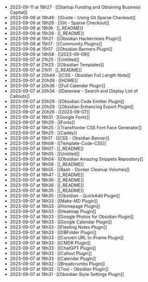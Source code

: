 - 2023-09-11 at 18h27 · [[Startup Funding and Obtaining Business Capital]]
- 2023-09-09 at 19h46 · [[Guide - Using Git Sparse Checkout]]
- 2023-09-09 at 19h26 · [[Git - Sparse Checkout]]
- 2023-09-09 at 19h16 · [[_README]]
- 2023-09-09 at 15h26 · [[_README]]
- 2023-09-09 at 15h21 · [[Obsidian Hackernews Plugin]]
- 2023-09-09 at 15h17 · [[Community Plugins]]
- 2023-09-09 at 15h17 · [[Obsidian Banners Plugin]]
- 2023-09-09 at 14h58 · [[2023-09-09]]
- 2023-09-07 at 21h25 · [[Untitled]]
- 2023-09-07 at 21h23 · [[Obsidian Templates]]
- 2023-09-07 at 21h11 · [[_README]]
- 2023-09-07 at 20h44 · [[CSS - Obsidian Full Length Note]]
- 2023-09-07 at 20h39 · [[HOME]]
- 2023-09-07 at 20h36 · [[Full Calendar Plugin]]
- 2023-09-07 at 20h34 · [[Dataview - Search and Display List of Callouts]]
- 2023-09-07 at 20h29 · [[Obsidian Code Emitter Plugin]]
- 2023-09-07 at 20h29 · [[Obsidian Enhancing Export Plugin]]
- 2023-09-07 at 20h26 · [[2023-09-07]]
- 2023-09-07 at 19h31 · [[Google Fonts]]
- 2023-09-07 at 19h29 · [[Fonts]]
- 2023-09-07 at 19h25 · [[Transfronter CSS Font Face Generator]]
- 2023-09-07 at 19h25 · [[Caddy]]
- 2023-09-07 at 19h17 · [[CSS - Obsidian Banner]]
- 2023-09-07 at 19h08 · [[Template-Code-CSS]]
- 2023-09-07 at 19h07 · [[_README]]
- 2023-09-07 at 19h05 · [[Untitled]]
- 2023-09-07 at 19h04 · [[Obsidian Amazing Snippets Repository]]
- 2023-09-07 at 18h58 · [[_README]]
- 2023-09-07 at 18h55 · [[Bash - Docker Cleanup Volumes]]
- 2023-09-07 at 18h47 · [[_README]]
- 2023-09-07 at 18h36 · [[_README]]
- 2023-09-07 at 18h36 · [[_README]]
- 2023-09-07 at 18h35 · [[_README]]
- 2023-09-07 at 18h35 · [[Obsidian - QuickAdd Plugin]]
- 2023-09-07 at 18h33 · [[Make-MD Plugin]]
- 2023-09-07 at 18h33 · [[Homepage Plugin]]
- 2023-09-07 at 18h33 · [[Heatmap Plugin]]
- 2023-09-07 at 18h33 · [[Google Photos for Obsidian Plugin]]
- 2023-09-07 at 18h33 · [[Google Calendar Plugin]]
- 2023-09-07 at 18h33 · [[Fleeting Notes Plugin]]
- 2023-09-07 at 18h33 · [[DBFolder Plugin]]
- 2023-09-07 at 18h33 · [[Convert URL to iFrame Plugin]]
- 2023-09-07 at 18h33 · [[CMDR Plugin]]
- 2023-09-07 at 18h33 · [[ChatGPT Plugin]]
- 2023-09-07 at 18h33 · [[Callout Plugin]]
- 2023-09-07 at 18h33 · [[Calendar Plugin]]
- 2023-09-07 at 18h32 · [[Breadcrumbs Plugin]]
- 2023-09-07 at 18h32 · [[Tool - Obsidian Plugin]]
- 2023-09-07 at 18h31 · [[Obsidian Style Settings Plugin]]
